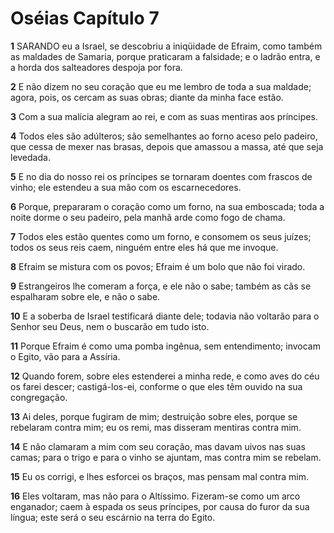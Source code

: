 # Oséias Capítulo 7

**1** 	SARANDO eu a Israel, se descobriu a iniqüidade de Efraim, como também as maldades de Samaria, porque praticaram a falsidade; e o ladrão entra, e a horda dos salteadores despoja por fora.

**2** 	E não dizem no seu coração que eu me lembro de toda a sua maldade; agora, pois, os cercam as suas obras; diante da minha face estão.

**3** 	Com a sua malícia alegram ao rei, e com as suas mentiras aos príncipes.

**4** 	Todos eles são adúlteros; são semelhantes ao forno aceso pelo padeiro, que cessa de mexer nas brasas, depois que amassou a massa, até que seja levedada.

**5** 	E no dia do nosso rei os príncipes se tornaram doentes com frascos de vinho; ele estendeu a sua mão com os escarnecedores.

**6** 	Porque, prepararam o coração como um forno, na sua emboscada; toda a noite dorme o seu padeiro, pela manhã arde como fogo de chama.

**7** 	Todos eles estão quentes como um forno, e consomem os seus juízes; todos os seus reis caem, ninguém entre eles há que me invoque.

**8** 	Efraim se mistura com os povos; Efraim é um bolo que não foi virado.

**9** 	Estrangeiros lhe comeram a força, e ele não o sabe; também as cãs se espalharam sobre ele, e não o sabe.

**10** 	E a soberba de Israel testificará diante dele; todavia não voltarão para o Senhor seu Deus, nem o buscarão em tudo isto.

**11** 	Porque Efraim é como uma pomba ingênua, sem entendimento; invocam o Egito, vão para a Assíria.

**12** 	Quando forem, sobre eles estenderei a minha rede, e como aves do céu os farei descer; castigá-los-ei, conforme o que eles têm ouvido na sua congregação.

**13** 	Ai deles, porque fugiram de mim; destruição sobre eles, porque se rebelaram contra mim; eu os remi, mas disseram mentiras contra mim.

**14** 	E não clamaram a mim com seu coração, mas davam uivos nas suas camas; para o trigo e para o vinho se ajuntam, mas contra mim se rebelam.

**15** 	Eu os corrigi, e lhes esforcei os braços, mas pensam mal contra mim.

**16** 	Eles voltaram, mas não para o Altíssimo. Fizeram-se como um arco enganador; caem à espada os seus príncipes, por causa do furor da sua língua; este será o seu escárnio na terra do Egito.

